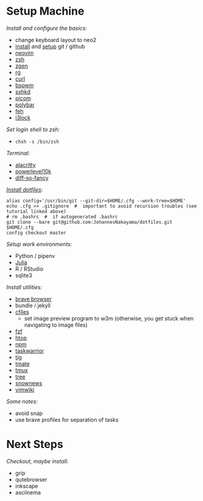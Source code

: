 # Setup Machine

*Install and configure the basics:*

* change keyboard layout to neo2
* [install](https://git-scm.com/book/en/v2/Getting-Started-Installing-Git) and [setup](https://docs.github.com/en/get-started/quickstart/set-up-git) git / github
* [neovim](https://neovim.io/)
* [zsh](https://gist.github.com/derhuerst/12a1558a4b408b3b2b6e)
* [zgen](https://github.com/tarjoilija/zgen)
* [rg](https://github.com/BurntSushi/ripgrep)
* [curl](https://curl.se/)
* [bspwm](https://github.com/baskerville/bspwm)
* [sxhkd](https://github.com/baskerville/sxhkd)
* [picom](https://github.com/yshui/picom)
* [polybar](https://github.com/polybar/polybar)
* [feh](https://feh.finalrewind.org/)
* [i3lock](https://github.com/i3/i3lock)


*Set login shell to zsh:*

* `chsh -s /bin/zsh`


*Terminal:*

* [alacritty](https://alacritty.org/)
* [powerlevel10k](https://github.com/romkatv/powerlevel10k#zgen)
* [diff-so-fancy](https://github.com/so-fancy/diff-so-fancy)


[*Install dotfiles*](https://www.atlassian.com/git/tutorials/dotfiles):

```
alias config='/usr/bin/git --git-dir=$HOME/.cfg --work-tree=$HOME'
echo .cfg >> .gitignore  #  important to avoid recursion troubles (see tutorial linked above)
# rm .bashrc  #  if autogenerated .bashrc
git clone --bare git@github.com:JohannesNakayama/dotfiles.git $HOME/.cfg
config checkout master
```


*Setup work environments:*

* Python / pipenv
* [Julia](https://julialang.org/)
* R / RStudio
* sqlite3


*Install utilities:*

* [brave browser](https://brave.com/linux/)
* bundle / jekyll
* [cfiles](https://github.com/mananapr/cfiles)
    * set image preview program to w3m (otherwise, you get stuck when navigating to image files)
* [fzf](https://github.com/junegunn/fzf)
* [htop](https://htop.dev/)
* [npm](https://linuxconfig.org/install-npm-on-linux)
* [taskwarrior](https://taskwarrior.org/)
* [tig](https://jonas.github.io/tig/)
* [tmate](https://tmate.io/)
* [tmux](https://github.com/tmux/tmux/wiki)
* [tree](https://linux.die.net/man/1/tree)
* [snownews](https://github.com/msharov/snownews)
* [vimwiki](https://github.com/vimwiki/vimwiki)


*Some notes:*

* avoid snap
* use brave profiles for separation of tasks


# Next Steps

*Checkout, maybe install:*

* grip
* qutebrowser
* inkscape
* asciinema
